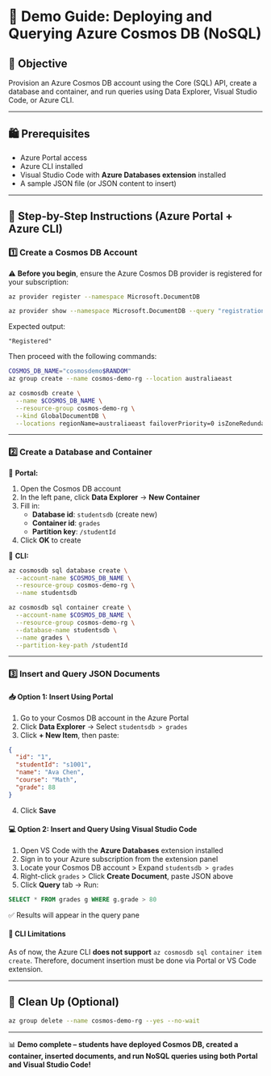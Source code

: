 # 🌌 Demo Guide: Deploying and Querying Azure Cosmos DB (NoSQL)

## 🎯 Objective

Provision an Azure Cosmos DB account using the Core (SQL) API, create a database and container, and run queries using Data Explorer, Visual Studio Code, or Azure CLI.

---

## 🛍️ Prerequisites

- Azure Portal access
- Azure CLI installed
- Visual Studio Code with **Azure Databases extension** installed
- A sample JSON file (or JSON content to insert)

---

## 👣 Step-by-Step Instructions (Azure Portal + Azure CLI)

### 1️⃣ Create a Cosmos DB Account

⚠️ **Before you begin**, ensure the Azure Cosmos DB provider is registered for your subscription:

```bash
az provider register --namespace Microsoft.DocumentDB

az provider show --namespace Microsoft.DocumentDB --query "registrationState"
```

Expected output:

```
"Registered"
```

Then proceed with the following commands:

```bash
COSMOS_DB_NAME="cosmosdemo$RANDOM"
az group create --name cosmos-demo-rg --location australiaeast

az cosmosdb create \
  --name $COSMOS_DB_NAME \
  --resource-group cosmos-demo-rg \
  --kind GlobalDocumentDB \
  --locations regionName=australiaeast failoverPriority=0 isZoneRedundant=False
```

---

### 2️⃣ Create a Database and Container

🔸 **Portal:**

1. Open the Cosmos DB account
2. In the left pane, click **Data Explorer** → **New Container**
3. Fill in:
   - **Database id**: `studentsdb` (create new)
   - **Container id**: `grades`
   - **Partition key**: `/studentId`
4. Click **OK** to create

🔸 **CLI:**

```bash
az cosmosdb sql database create \
  --account-name $COSMOS_DB_NAME \
  --resource-group cosmos-demo-rg \
  --name studentsdb

az cosmosdb sql container create \
  --account-name $COSMOS_DB_NAME \
  --resource-group cosmos-demo-rg \
  --database-name studentsdb \
  --name grades \
  --partition-key-path /studentId
```

---

### 3️⃣ Insert and Query JSON Documents

#### 📥 Option 1: Insert Using Portal

1. Go to your Cosmos DB account in the Azure Portal
2. Click **Data Explorer** → Select `studentsdb > grades`
3. Click **+ New Item**, then paste:

```json
{
  "id": "1",
  "studentId": "s1001",
  "name": "Ava Chen",
  "course": "Math",
  "grade": 88
}
```

4. Click **Save**

#### 💻 Option 2: Insert and Query Using Visual Studio Code

1. Open VS Code with the **Azure Databases** extension installed
2. Sign in to your Azure subscription from the extension panel
3. Locate your Cosmos DB account > Expand `studentsdb > grades`
4. Right-click `grades` > Click **Create Document**, paste JSON above
5. Click **Query** tab → Run:

```sql
SELECT * FROM grades g WHERE g.grade > 80
```

✅ Results will appear in the query pane

#### 🚫 CLI Limitations

As of now, the Azure CLI **does not support** `az cosmosdb sql container item create`. Therefore, document insertion must be done via Portal or VS Code extension.

---

## 🪼 Clean Up (Optional)

```bash
az group delete --name cosmos-demo-rg --yes --no-wait
```

---

📊 **Demo complete – students have deployed Cosmos DB, created a container, inserted documents, and run NoSQL queries using both Portal and Visual Studio Code!**

